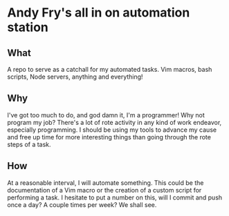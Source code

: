 # Andy Fry's all in on automation station

## What
A repo to serve as a catchall for my automated tasks. Vim macros, bash scripts, Node servers, anything and everything!

## Why
I've got too much to do, and god damn it, I'm a programmer! Why not program my job? There's a lot of rote activity in any kind of work endeavor, especially programming. I should be using my tools to advance my cause and free up time for more interesting things than going through the rote steps of a task.

## How
At a reasonable interval, I will automate something. This could be the documentation of a Vim macro or the creation of a custom script for performing a task. 
I hesitate to put a number on this, will I commit and push once a day? A couple times per week? We shall see.


